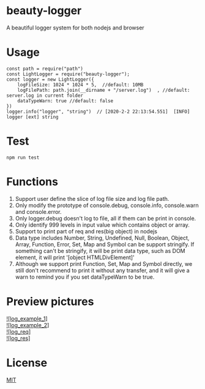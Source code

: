 # beauty-logger
A beautiful logger system for both nodejs and browser

# Usage
```shell
const path = require("path")  
const LightLogger = require("beauty-logger");  
const logger = new LightLogger({  
	logFileSize: 1024 * 1024 * 5,  //default: 10MB 
	logFilePath: path.join(__dirname + "/server.log")  , //default: server.log in current folder 
	dataTypeWarn: true //default: false
})  
logger.info("logger", "string")  // [2020-2-2 22:13:54.551]  [INFO]  logger [ext] string
```

# Test
```shell
npm run test  
```

# Functions
1. Support user define the slice of log file size and log file path.  
2. Only modify the prototype of console.debug, console.info, console.warn and console.error.  
3. Only logger.debug doesn't log to file, all if them can be print in console.  
4. Only identify 999 levels in input value which contains object or array.  
5. Support to print part of req and res(big object) in nodejs  
6. Data type includes Number, String, Undefined, Null, Boolean, Object, Array, Function, Error, Set, Map and Symbol can be support stringify. If something can't be stringify, it will be print data type, such as DOM element, it will print '[object HTMLDivElement]'  
7. Although we support print Function, Set, Map and Symbol directly, we still don't recommend to print it without any transfer, and it will give a warn to remind you if you set dataTypeWarn to be true.  

# Preview pictures
[![log_example_1]](https://github.com/zhoushoujian/beauty-logger/blob/master/docs/log_example_1.png)  
[![log_example_2]](https://github.com/zhoushoujian/beauty-logger/blob/master/docs/log_example_2.png)  
[![log_req]](https://github.com/zhoushoujian/beauty-logger/blob/master/docs/log_req.png)  
[![log_res]](https://github.com/zhoushoujian/beauty-logger/blob/master/docs/log_res.png)  

# License
[MIT](https://github.com/zhoushoujian/beauty-logger/blob/master/LICENSE)  
